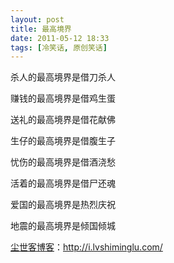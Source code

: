 ```yaml
---
layout: post
title: 最高境界
date: 2011-05-12 18:33
tags: [冷笑话, 原创笑话]
---
```

杀人的最高境界是借刀杀人

赚钱的最高境界是借鸡生蛋

送礼的最高境界是借花献佛

生仔的最高境界是借腹生子

忧伤的最高境界是借酒浇愁

活着的最高境界是借尸还魂

爱国的最高境界是热烈庆祝

地震的最高境界是倾国倾城

<a href="http://i.lvshiminglu.com/">尘世客博客</a>：<a href="http://i.lvshiminglu.com/">http://i.lvshiminglu.com/</a>

